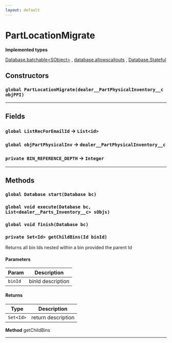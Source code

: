 ```yaml
---
layout: default
---
```

# PartLocationMigrate

**Implemented types**

[Database.batchable&lt;SObject&gt;](Database.batchable&lt;SObject&gt;)
, 
[database.allowscallouts](database.allowscallouts)
, 
[Database.Stateful](Database.Stateful)

## Constructors
### `global PartLocationMigrate(dealer__PartPhysicalInventory__c objPPI)`
---
## Fields

### `global ListRecForEmailId` → `List<id>`


### `global objPartPhysicalInv` → `dealer__PartPhysicalInventory__c`


### `private BIN_REFERENCE_DEPTH` → `Integer`


---
## Methods
### `global Database start(Database bc)`
### `global void execute(Database bc, List<dealer__Parts_Inventory__c> sObjs)`
### `global void finish(Database bc)`
### `private Set<Id> getChildBins(Id binId)`

Returns all bin Ids nested within a bin provided the parent Id

#### Parameters

|Param|Description|
|---|---|
|`binId`|binId description|

#### Returns

|Type|Description|
|---|---|
|`Set<Id>`|return description|


**Method** getChildBins

---

